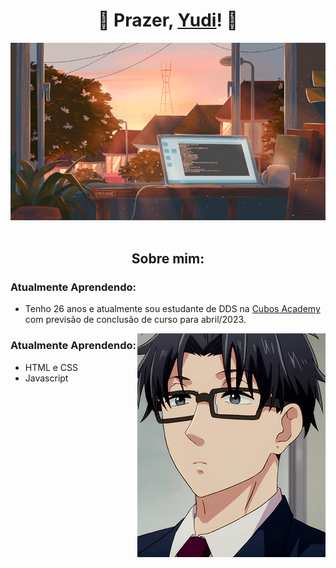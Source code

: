 # <center>  🦊 Prazer, [Yudi](https://www.linkedin.com/in/alex-yudi/)! 🦊
![](computador.gif)
<br/>
<br/>

## <center> Sobre mim:
### Atualmente Aprendendo:
- Tenho 26 anos e atualmente sou estudante de DDS na <a href="https://cubos.academy/" target="_blank"> Cubos Academy </a> com previsão de conclusão de curso para abril/2023.
</div>

<img src="/hirotaka.gif" align="right">


### Atualmente Aprendendo:
  - HTML e CSS
  - Javascript